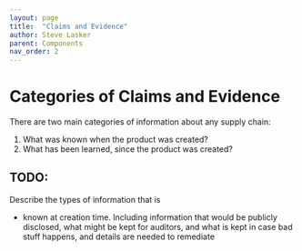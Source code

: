 ```yaml
---
layout: page
title:  "Claims and Evidence"
author: Steve Lasker
parent: Components
nav_order: 2
---
```


# Categories of Claims and Evidence

There are two main categories of information about any supply chain:

1. What was known when the product was created?
1. What has been learned, since the product was created?

## TODO:

Describe the types of information that is

- known at creation time. Including information that would be publicly disclosed, what might be kept for auditors, and what is kept in case bad stuff happens, and details are needed to remediate
